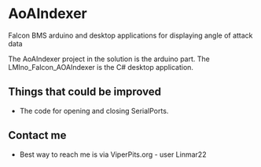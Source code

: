 # AoAIndexer
Falcon BMS arduino and desktop applications for displaying angle of attack data

The AoAIndexer project in the solution is the arduino part.
The LMIno_Falcon_AOAIndexer is the C# desktop application.

## Things that could be improved ##
* The code for opening and closing SerialPorts.
 
## Contact me ##
* Best way to reach me is via ViperPits.org - user Linmar22
